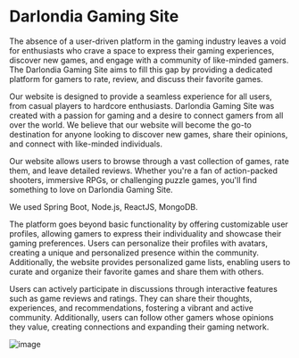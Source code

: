 # Darlondia Gaming Site

The absence of a user-driven platform in the gaming industry leaves a void for enthusiasts who crave a space to express their gaming experiences, discover new games, and engage with a community of like-minded gamers. The Darlondia Gaming Site aims to fill this gap by providing a dedicated platform for gamers to rate, review, and discuss their favorite games.

Our website is designed to provide a seamless experience for all users, from casual players to hardcore enthusiasts. Darlondia Gaming Site was created with a passion for gaming and a desire to connect gamers from all over the world. We believe that our website will become the go-to destination for anyone looking to discover new games, share their opinions, and connect with like-minded individuals.

Our website allows users to browse through a vast collection of games, rate them, and leave detailed reviews. Whether you're a fan of action-packed shooters, immersive RPGs, or challenging puzzle games, you'll find something to love on Darlondia Gaming Site.

We used Spring Boot, Node.js, ReactJS, MongoDB.

  
The platform goes beyond basic functionality by offering customizable user profiles, allowing gamers to express their individuality and showcase their gaming preferences. Users can personalize their profiles with avatars, creating a unique and personalized presence within the community. Additionally, the website provides personalized game lists, enabling users to curate and organize their favorite games and share them with others.

Users can actively participate in discussions through interactive features such as game reviews and ratings. They can share their thoughts, experiences, and recommendations, fostering a vibrant and active community. Additionally, users can follow other gamers whose opinions they value, creating connections and expanding their gaming network.


![image](https://github.com/ilkimsevinc/Darlondia-Gaming-Site/assets/62252195/03ca33b1-9175-4d73-822c-ca05ce39d225)

